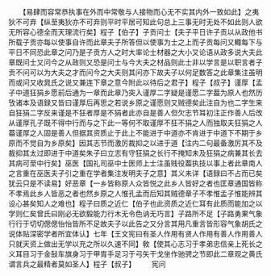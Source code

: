 <!-- { "loadSidebar": true } -->
　　【易肆而容常恭执事在外而中常敬与人接物而心无不实其内外一致如此】之夷狄不可弃【纵至夷狄亦不可弃则平时平居可知此句总上三事无时无处不如此则人欲无所容心德全而天理流行矣】程子【伯子】子贡问士【夫子平日许子贡以从政他书所载子贡亦每以使事自许而此章夫子所答但以使事为士之上而子贡每问又輙每下与平日不同恐此章之问乃是子贡方人之时大率论士材器之大小又论语从政多说大夫此章既问士又问今之从政则又恐是问士与今大夫之材品则此士非以学言是以职言者子贡不问可以为大夫之才而问今之大夫则其问亦下故夫子以何足数答之此章集注虽明而或问又收晁氏之说又兼连下章之意今附此以待后之君子】程子【叔子】谨厚【孟子中道狂狷乡愿前后通为一章而此章乃突入谨厚二字疑是谨愿二字葢为原人也然历攷诸本及语録又皆曰谨厚后再思之若说乡原之谨愿则又贼德矣此注自为也二字生来自狂狷二字反来谨是不狂者厚是不狷者此亦自是善人但欠志节耳初注正作善人后改从谨厚孔子既不得中行而与之下此一等何不取谨厚不狂不狷之人而独取夫狂狷之人葢谨厚之人固是善人但据其资质止于此上不能进于中道亦不肯进于中道下不期于乡原而不觉自为乡原矣】因其志节而激厉裁抑之以进于道【注内二句最备激厉其不及裁抑其太过即进于中道矣朱子曰立志有守狂狷之长行不掩知未及狂狷之病兼其长去其病可至中行矣】巫医【国礼司巫中士医师上士注虽贱役葢执技以事上者此章南人之言重在巫医夫子引之重在学者集注发明夫子之意】其义未详【语録曰不占而已矣犹云只是不读易】好恶章【一乡皆称原人众皆悦之此乡人皆好之者也匡章通国皆称不孝焉此乡人皆恶之者也然乡原之人惟孔孟而后知其贼德章子不孝惟孟子惟能辨其设心甚矣知人之难也】程子曰质之近仁【伯子也此资质之近仁耳有此质而能加之以学则仁矣曾氏曰刚必无欲毅能力行木无令色讷无巧言】子路所不足【子路勇果气象行行于切切偲偲怡怡皆所不足故夫子以此告之又分言其用凡重言皆形容气象胡氏之说体贴深密学者所宜体认】七年【王文宪曰有圣人作用有贤人作用有善人作用善人只就天资上做出无学以充之所以久速不同】敎【使其心志习于孝弟忠信亲上死长之义耳目习于金鼔车旗身习于甲胄手足习于弓矢干戈坐作驰骋之节即此二章观之黄氏谓言兵之最精者莫如圣人】程子【叔子】
　　宪问
